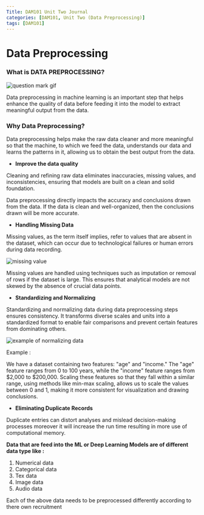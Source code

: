 ```yaml
---
Title: DAM101 Unit Two Journal
categories: [DAM101, Unit Two (Data Preprocessing)]
tags: [DAM101]
---
```

# Data Preprocessing

### What is DATA PREPROCESSING?

![question mark gif](https://gifsec.com/wp-content/uploads/2022/10/question-mark-1.gif)

Data preprocessing in machine learning is an important step that helps enhance the quality of data before feeding it into the model to extract meaningful output from the data.

### Why Data Preprocessing?

Data preprocessing helps make the raw data cleaner and more meaningful so that the machine, to which we feed the data, understands our data and learns the patterns in it, allowing us to obtain the best output from the data.

* **Improve the data quality**

Cleaning and refining raw data eliminates inaccuracies, missing values, and inconsistencies, ensuring that models are built on a clean and solid foundation.

Data preprocessing directly impacts the accuracy and conclusions drawn from the data. If the data is clean and well-organized, then the conclusions drawn will be more accurate.

* **Handling Missing Data**

Missing values, as the term itself implies, refer to values that are absent in the dataset, which can occur due to technological failures or human errors during data recording.

![missing value](https://miro.medium.com/v2/resize:fit:1400/1*LFbBwLXO4CC7txfDdrQBzw.jpeg)

 Missing values are handled using techniques such as imputation or removal of rows if the dataset is large. This ensures that analytical models are not skewed by the absence of crucial data points.

* **Standardizing and Normalizing**

Standardizing and normalizing data during data preprocessing steps ensures consistency. It transforms diverse scales and units into a standardized format to enable fair comparisons and prevent certain features from dominating others.

![example of normalizing data](https://miro.medium.com/v2/resize:fit:1400/1*kcoxtRYlkwCL8_rk0ntqMQ.png)

Example :

We have a dataset containing two features: "age" and "income." The "age" feature ranges from 0 to 100 years, while the "income" feature ranges from $2,000 to $200,000. Scaling these features so that they fall within a similar range, using methods like min-max scaling, allows us to scale the values between 0 and 1, making it more consistent for visualization and drawing conclusions.

* **Eliminating Duplicate Records**

Duplicate entries can distort analyses and mislead decision-making processes moreover it will increase the run time resulting in more use of computational memory.

**Data that are feed into the ML or Deep Learning Models are of different data type like :**

1. Numerical data 
2. Categorical data 
3. Tex data 
4. Image data 
5. Audio data

Each of the above data needs to be preprocessed  differently according to there own recruitment

